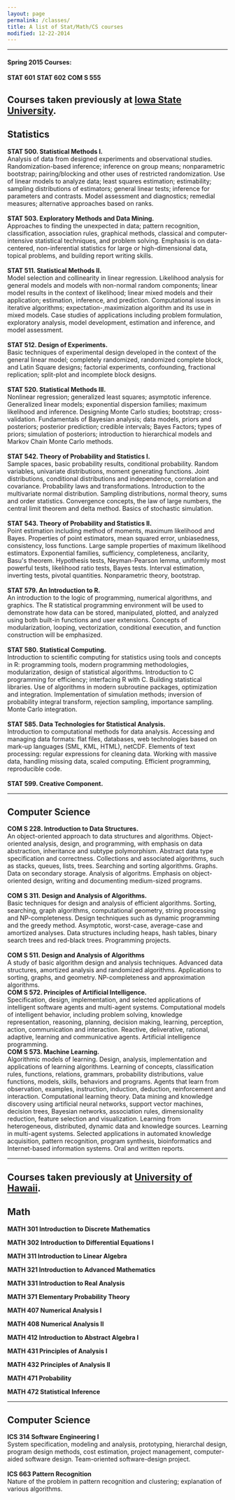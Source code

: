 ```yaml
---
layout: page
permalink: /classes/
title: A list of Stat/Math/CS courses
modified: 12-22-2014
---
```

<hr>

#### Spring 2015 Courses:
**STAT 601**
**STAT 602**
**COM S 555**


Courses taken previously at [Iowa State University](http://catalog.iastate.edu/azcourses/).
-------

## Statistics

**STAT 500. Statistical Methods I.**
<br>
Analysis of data from designed experiments and observational studies. Randomization-based inference; inference on group means; nonparametric bootstrap; pairing/blocking and other uses of restricted randomization. Use of linear models to analyze data; least squares estimation; estimability; sampling distributions of estimators; general linear tests; inference for parameters and contrasts. Model assessment and diagnostics; remedial measures; alternative approaches based on ranks.  
<br>
**STAT 503. Exploratory Methods and Data Mining.**
<br>
Approaches to finding the unexpected in data; pattern recognition, classification, association rules, graphical methods, classical and computer-intensive statistical techniques, and problem solving. Emphasis is on data-centered, non-inferential statistics for large or high-dimensional data, topical problems, and building report writing skills.  
<br>
**STAT 511. Statistical Methods II.**
<br>
Model selection and collinearity in linear regression. Likelihood analysis for general models and models with non-normal random components; linear model results in the context of likelihood; linear mixed models and their application; estimation, inference, and prediction. Computational issues in iterative algorithms; expectation-,maximization algorithm and its use in mixed models. Case studies of applications including problem formulation, exploratory analysis, model development, estimation and inference, and model assessment.  
<br>
**STAT 512. Design of Experiments.**
<br>
Basic techniques of experimental design developed in the context of the general linear model; completely randomized, randomized complete block, and Latin Square designs; factorial experiments, confounding, fractional replication; split-plot and incomplete block designs.  
<br>
**STAT 520. Statistical Methods III.**
<br>
Nonlinear regression; generalized least squares; asymptotic inference. Generalized linear models; exponential dispersion families; maximum likelihood and inference. Designing Monte Carlo studies; bootstrap; cross-validation. Fundamentals of Bayesian analysis; data models, priors and posteriors; posterior prediction; credible intervals; Bayes Factors; types of priors; simulation of posteriors; introduction to hierarchical models and Markov Chain Monte Carlo methods.  
<br>
**STAT 542. Theory of Probability and Statistics I.**
<br>
Sample spaces, basic probability results, conditional probability. Random variables, univariate distributions, moment generating functions. Joint distributions, conditional distributions and independence, correlation and covariance. Probability laws and transformations. Introduction to the multivariate normal distribution. Sampling distributions, normal theory, sums and order statistics. Convergence concepts, the law of large numbers, the central limit theorem and delta method. Basics of stochastic simulation.  
<br>
**STAT 543. Theory of Probability and Statistics II.**
<br>
Point estimation including method of moments, maximum likelihood and Bayes. Properties of point estimators, mean squared error, unbiasedness, consistency, loss functions. Large sample properties of maximum likelihood estimators. Exponential families, sufficiency, completeness, ancilarity, Basu's theorem. Hypothesis tests, Neyman-Pearson lemma, uniformly most powerful tests, likelihood ratio tests, Bayes tests. Interval estimation, inverting tests, pivotal quantities. Nonparametric theory, bootstrap.  
<br>
**STAT 579. An Introduction to R.**
<br>
An introduction to the logic of programming, numerical algorithms, and graphics. The R statistical programming environment will be used to demonstrate how data can be stored, manipulated, plotted, and analyzed using both built-in functions and user extensions. Concepts of modularization, looping, vectorization, conditional execution, and function construction will be emphasized.  
<br>
**STAT 580. Statistical Computing.**
<br>
Introduction to scientific computing for statistics using tools and concepts in R: programming tools, modern programming methodologies, modularization, design of statistical algorithms. Introduction to C programming for efficiency; interfacing R with C. Building statistical libraries. Use of algorithms in modern subroutine packages, optimization and integration. Implementation of simulation methods; inversion of probability integral transform, rejection sampling, importance sampling. Monte Carlo integration.  
<br>
**STAT 585. Data Technologies for Statistical Analysis.**
<br>
Introduction to computational methods for data analysis. Accessing and managing data formats: flat files, databases, web technologies based on mark-up languages (SML, KML, HTML), netCDF. Elements of text processing: regular expressions for cleaning data. Working with massive data, handling missing data, scaled computing. Efficient programming, reproducible code.  
<br>
**STAT 599. Creative Component.**

<hr>

## Computer Science
**COM S 228. Introduction to Data Structures.**
<br>
An object-oriented approach to data structures and algorithms. Object-oriented analysis, design, and programming, with emphasis on data abstraction, inheritance and subtype polymorphism. Abstract data type specification and correctness. Collections and associated algorithms, such as stacks, queues, lists, trees. Searching and sorting algorithms. Graphs. Data on secondary storage. Analysis of algoritms. Emphasis on object-oriented design, writing and documenting medium-sized programs.  
<br>
**COM S 311. Design and Analysis of Algorithms.**
<br>
Basic techniques for design and analysis of efficient algorithms. Sorting, searching, graph algorithms, computational geometry, string processing and NP-completeness. Design techniques such as dynamic programming and the greedy method. Asymptotic, worst-case, average-case and amortized analyses. Data structures including heaps, hash tables, binary search trees and red-black trees. Programming projects.  
<br>
**COM S 511.  Design and Analysis of Algorithms**
<br>
A study of basic algorithm design and analysis techniques. Advanced data structures, amortized analysis and randomized algorithms. Applications to sorting, graphs, and geometry. NP-completeness and approximation algorithms.
<br>
**COM S 572. Principles of Artificial Intelligence.**
<br>
Specification, design, implementation, and selected applications of intelligent software agents and multi-agent systems. Computational models of intelligent behavior, including problem solving, knowledge representation, reasoning, planning, decision making, learning, perception, action, communication and interaction. Reactive, deliverative, rational, adaptive, learning and communicative agents. Artificial intelligence programming. 
<br>
**COM S 573. Machine Learning.**
<br>
Algorithmic models of learning. Design, analysis, implementation and applications of learning algorithms. Learning of concepts, classification rules, functions, relations, grammars, probability distributions, value functions, models, skills, behaviors and programs. Agents that learn from observation, examples, instruction, induction, deduction, reinforcement and interaction. Computational learning theory. Data mining and knowledge discovery using artificial neural networks, support vector machines, decision trees, Bayesian networks, association rules, dimensionality reduction, feature selection and visualization. Learning from heterogeneous, distributed, dynamic data and knowledge sources. Learning in multi-agent systems. Selected applications in automated knowledge acquisition, pattern recognition, program synthesis, bioinformatics and Internet-based information systems. Oral and written reports.  

<hr>

Courses taken previously at [University of Hawaii](http://www.catalog.hawaii.edu/courses/description-index.htm).
-------

## Math

**MATH 301 Introduction to Discrete Mathematics**  

**MATH 302 Introduction to Differential Equations I**  

**MATH 311 Introduction to Linear Algebra**  

**MATH 321 Introduction to Advanced Mathematics**  

**MATH 331 Introduction to Real Analysis**  

**MATH 371 Elementary Probability Theory**  

**MATH 407 Numerical Analysis I**  

**MATH 408 Numerical Analysis II**  

**MATH 412 Introduction to Abstract Algebra I**  

**MATH 431 Principles of Analysis I**  

**MATH 432 Principles of Analysis II**  

**MATH 471 Probability**  

**MATH 472 Statistical Inference**  

<hr>

## Computer Science
**ICS 314 Software Engineering I**
<br>
System specification, modeling and analysis, prototyping, hierarchal design, program design methods, cost estimation, project management, computer-aided software design. Team-oriented software-design project.  
<br>
**ICS 663 Pattern Recognition**
<br>
Nature of the problem in pattern recognition and clustering; explanation of various algorithms.  
